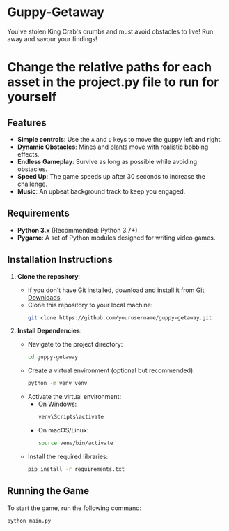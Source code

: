 # Guppy-Getaway
You've stolen King Crab's crumbs and must avoid obstacles to live! Run away and savour your findings!

# Change the relative paths for each asset in the project.py file to run for yourself

## Features
- **Simple controls**: Use the `A` and `D` keys to move the guppy left and right.
- **Dynamic Obstacles**: Mines and plants move with realistic bobbing effects.
- **Endless Gameplay**: Survive as long as possible while avoiding obstacles.
- **Speed Up**: The game speeds up after 30 seconds to increase the challenge.
- **Music**: An upbeat background track to keep you engaged.

## Requirements
- **Python 3.x** (Recommended: Python 3.7+)
- **Pygame**: A set of Python modules designed for writing video games.

## Installation Instructions

1. **Clone the repository**:
   - If you don't have Git installed, download and install it from [Git Downloads](https://git-scm.com/downloads).
   - Clone this repository to your local machine:
     ```bash
     git clone https://github.com/yourusername/guppy-getaway.git
     ```

2. **Install Dependencies**:
   - Navigate to the project directory:
     ```bash
     cd guppy-getaway
     ```
   - Create a virtual environment (optional but recommended):
     ```bash
     python -m venv venv
     ```
   - Activate the virtual environment:
     - On Windows:
       ```bash
       venv\Scripts\activate
       ```
     - On macOS/Linux:
       ```bash
       source venv/bin/activate
       ```
   - Install the required libraries:
     ```bash
     pip install -r requirements.txt
     ```

## Running the Game

To start the game, run the following command:

```bash
python main.py
